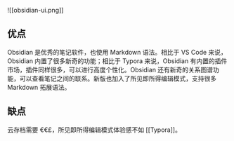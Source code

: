 ![[obsidian-ui.png]]

## 优点

Obsidian 是优秀的笔记软件，也使用 Markdown 语法。相比于 VS Code 来说，Obsidian 内置了很多新奇的功能；相比于 Typora 来说，Obsidian 有内置的插件市场，插件同样很多，可以进行高度个性化。Obsidian 还有新奇的关系图谱功能，可以查看笔记之间的联系。新版也加入了所见即所得编辑模式，支持很多 Markdown 拓展语法。

## 缺点

云存档需要 €€£，所见即所得编辑模式体验感不如 [[Typora]]。